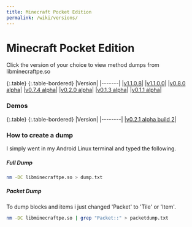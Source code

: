 ```yaml
---
title: Minecraft Pocket Edition
permalink: /wiki/versions/
---
```

# Minecraft Pocket Edition
Click the version of your choice to view method dumps from libminecraftpe.so

{:.table}
{:.table-bordered}
|Version|
|-------|
|[v1.1.0.8](1.1.0.8/)|
|[v1.1.0.0](1.1.0.0/)|
|[v0.8.0 alpha](0.8.0/)|
|[v0.7.4 alpha](0.7.4/)|
|[v0.2.0 alpha](0.2.0/)|
|[v0.1.3 alpha](0.1.3/)|
|[v0.1.1 alpha](0.1.1/)|
  
### Demos
{:.table}
{:.table-bordered}
|Version|
|--------|
|[v0.2.1 alpha build 2](demo/0.2.1.2)|


### How to create a dump
I simply went in my Android Linux terminal and typed the following.

##### Full Dump

```bash
nm -DC libminecraftpe.so > dump.txt
```

##### Packet Dump
To dump blocks and items i just changed 'Packet' to 'Tile' or 'Item'.

```bash
nm -DC libminecraftpe.so | grep "Packet::" > packetdump.txt
```
